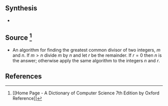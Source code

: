 ## Synthesis
- 
## Source [^1]
- An algorithm for finding the greatest common divisor of two integers, $m$ and $n$. If $m>n$ divide $m$ by $n$ and let $r$ be the remainder. If $r=0$ then $n$ is the answer; otherwise apply the same algorithm to the integers $n$ and $r$.
## References

[^1]: [[Home Page - A Dictionary of Computer Science 7th Edition by Oxford Reference]]